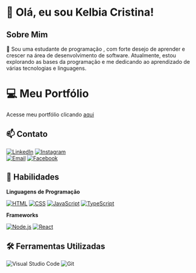 # 👋 Olá, eu sou Kelbia Cristina!
## Sobre Mim


🌱 
Sou uma estudante de programação , com  forte desejo de aprender e crescer na área de desenvolvimento de software. Atualmente, estou explorando as bases da programação e me dedicando ao aprendizado de várias tecnologias e linguagens.

# 💻 Meu Portfólio

Acesse meu portfólio clicando [aqui](https://portfolio-novo-2024.netlify.app/)


## 📫 Contato
[![LinkedIn](https://img.shields.io/badge/-LinkedIn-blue?style=flat-square&logo=LinkedIn&logoColor=white)](https://www.linkedin.com/in/kelbia-cristina-1942b3282/)
[![Instagram](https://img.shields.io/badge/Instagram-E4405F?style=flat&logo=instagram&logoColor=white)](https://www.instagram.com/kel_cris_ti_na/)  
[![Email](https://img.shields.io/badge/Email-D14836?style=flat&logo=gmail&logoColor=white)](mailto:kelbiacristina21@gmail.com)
[![Facebook](https://img.shields.io/badge/Facebook-1877F2?style=flat&logo=facebook&logoColor=white)](https://www.facebook.com/profile.php?id=100083090558599&locale=pt_BR)  

## 🚀 Habilidades
 **Linguagens de Programação**

 [![HTML](https://img.shields.io/badge/HTML5-E34F26?style=flat&logo=html5&logoColor=white)](https://developer.mozilla.org/en-US/docs/Web/HTML)
 [![CSS](https://img.shields.io/badge/CSS3-1572B6?style=flat&logo=css3&logoColor=white)](https://developer.mozilla.org/en-US/docs/Web/CSS)
 [![JavaScript](https://img.shields.io/badge/JavaScript-F7DF1E?style=flat&logo=javascript&logoColor=black)](https://developer.mozilla.org/en-US/docs/Web/JavaScript)
 [![TypeScript](https://img.shields.io/badge/TypeScript-3178C6?style=flat&logo=typescript&logoColor=white)](https://www.typescriptlang.org/)
  
 **Frameworks**
 
 [![Node.js](https://img.shields.io/badge/Node.js-339933?style=flat&logo=nodedotjs&logoColor=white)](https://nodejs.org/)
 [![React](https://img.shields.io/badge/React-61DAFB?style=flat&logo=react&logoColor=black)](https://reactjs.org/)

 ## 🛠️ Ferramentas Utilizadas
![Visual Studio Code](http://img.shields.io/badge/-Visual%20Studio%20Code-007ACC?style=flat-square&logo=visual%20studio%20code&logoColor=ffffff)
![Git](http://img.shields.io/badge/-Git-F05032?style=flat-square&logo=git&logoColor=ffffff)
